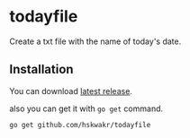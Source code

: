 # todayfile
Create a txt file with the name of today's date.

## Installation
You can download [latest release](https://github.com/hskwakr/todayfile/releases "Releases · hskwakr/todayfile · GitHub").  

also you can get it with `go get` command.
```sh
go get github.com/hskwakr/todayfile
```

